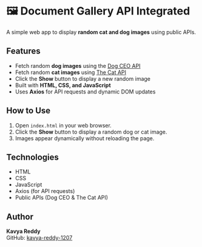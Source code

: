 # 🖼️ Document Gallery API Integrated

A simple web app to display **random cat and dog images** using public APIs.

## Features
- Fetch random **dog images** using the [Dog CEO API](https://dog.ceo/dog-api/)
- Fetch random **cat images** using [The Cat API](https://thecatapi.com/)
- Click the **Show** button to display a new random image
- Built with **HTML, CSS, and JavaScript**
- Uses **Axios** for API requests and dynamic DOM updates

## How to Use
1. Open `index.html` in your web browser.
2. Click the **Show** button to display a random dog or cat image.
3. Images appear dynamically without reloading the page.

## Technologies
- HTML
- CSS
- JavaScript
- Axios (for API requests)
- Public APIs (Dog CEO & The Cat API)

## Author
**Kavya Reddy**  
GitHub: [kavya-reddy-1207](https://github.com/kavya-reddy-1207)
